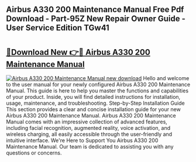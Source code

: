 ## Airbus A330 200 Maintenance Manual Free Pdf Download - Part-95Z New Repair Owner Guide - User Service Edition TGw41

# <h2><a href="http://bc68902.oget.top/?id=Airbus+A330+200+Maintenance+Manual">🔗Download New 👉🔴 Airbus A330 200 Maintenance Manual</a></h2>

[![Airbus A330 200 Maintenance Manual new download](https://i.imgur.com/5g1atiW.png)](http://bc68902.oget.top/?id=Airbus+A330+200+Maintenance+Manual)
Hello and welcome to the user manual for your newly configured Airbus A330 200 Maintenance Manual. This guide is here to help you master the functions and capabilities of your product. Inside, you will find detailed instructions for installation, usage, maintenance, and troubleshooting. Step-by-Step Installation Guide This section provides a clear and concise installation guide for your new Airbus A330 200 Maintenance Manual. Airbus A330 200 Maintenance Manual comes with an impressive collection of advanced features, including facial recognition, augmented reality, voice activation, and wireless charging, all easily accessible through the user-friendly and intuitive interface. We're Here to Support You Airbus A330 200 Maintenance Manual. Our team is dedicated to assisting you with any questions or concerns.

